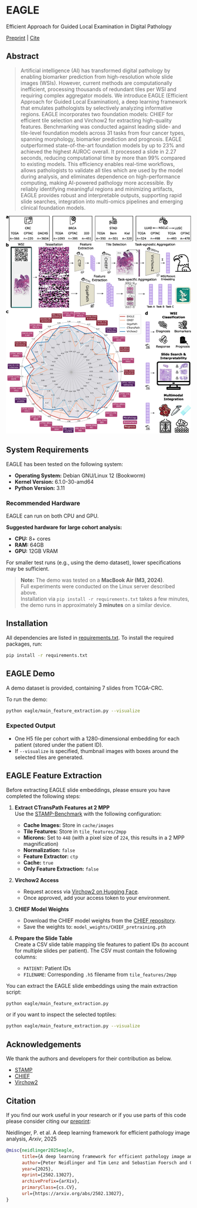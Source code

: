 # EAGLE
Efficient Approach for Guided Local Examination in Digital Pathology

[Preprint](https://arxiv.org/abs/2502.13027) | [Cite](#citation)

## Abstract
>Artificial intelligence (AI) has transformed digital pathology by enabling biomarker prediction from high-resolution whole slide images (WSIs). However, current methods are computationally inefficient, processing thousands of redundant tiles per WSI and requiring complex aggregator models. We introduce EAGLE (Efficient Approach for Guided Local Examination), a deep learning framework that emulates pathologists by selectively analyzing informative regions. EAGLE incorporates two foundation models: CHIEF for efficient tile selection and Virchow2 for extracting high-quality features. Benchmarking was conducted against leading slide- and tile-level foundation models across 31 tasks from four cancer types, spanning morphology, biomarker prediction and prognosis. EAGLE outperformed state-of-the-art foundation models by up to 23% and achieved the highest AUROC overall. It processed a slide in 2.27 seconds, reducing computational time by more than 99% compared to existing models. This efficiency enables real-time workflows, allows pathologists to validate all tiles which are used by the model during analysis, and eliminates dependence on high-performance computing, making AI-powered pathology more accessible. By reliably identifying meaningful regions and minimizing artifacts, EAGLE provides robust and interpretable outputs, supporting rapid slide searches, integration into multi-omics pipelines and emerging clinical foundation models.


<p align="center">
    <img src="assets/fig1v2hd.jpg" alt="failed loading the image" width="1100"/>
</p>

## System Requirements

EAGLE has been tested on the following system:

- **Operating System:** Debian GNU/Linux 12 (Bookworm)
- **Kernel Version:** 6.1.0-30-amd64
- **Python Version:** 3.11

### Recommended Hardware
EAGLE can run on both CPU and GPU.

**Suggested hardware for large cohort analysis:**
- **CPU:** 8+ cores
- **RAM:** 64GB
- **GPU:** 12GB VRAM

For smaller test runs (e.g., using the demo dataset), lower specifications may be sufficient.

> **Note:** The demo was tested on a **MacBook Air (M3, 2024)**.  
> Full experiments were conducted on the Linux server described above.  
> Installation via `pip install -r requirements.txt` takes a few minutes, the demo runs in approximately **3 minutes** on a similar device.

## Installation

All dependencies are listed in [requirements.txt](requirements.txt). To install the required packages, run:

```bash
pip install -r requirements.txt
```

## EAGLE Demo

A demo dataset is provided, containing 7 slides from TCGA-CRC.

To run the demo:

```bash
python eagle/main_feature_extraction.py --visualize
```
### Expected Output
- One H5 file per cohort with a 1280-dimensional embedding for each patient (stored under the patient ID).  
- If `--visualize` is specified, thumbnail images with boxes around the selected tiles are generated.

## EAGLE Feature Extraction

Before extracting EAGLE slide embeddings, please ensure you have completed the following steps:

1. **Extract CTransPath Features at 2 MPP**  
   Use the [STAMP-Benchmark](https://github.com/KatherLab/STAMP-Benchmark) with the following configuration:
   - **Cache Images:** Store in `cache/images`
   - **Tile Features:** Store in `tile_features/2mpp`
   - **Microns:** Set to `448` (with a pixel size of `224`, this results in a 2 MPP magnification)
   - **Normalization:** `false`
   - **Feature Extractor:** `ctp`
   - **Cache:** `true`
   - **Only Feature Extraction:** `false`

2. **Virchow2 Access**  
   - Request access via [Virchow2 on Hugging Face](https://huggingface.co/paige-ai/Virchow2).  
   - Once approved, add your access token to your environment.

3. **CHIEF Model Weights**  
   - Download the CHIEF model weights from the [CHIEF repository](https://github.com/hms-dbmi/CHIEF).  
   - Save the weights to: `model_weights/CHIEF_pretraining.pth`

4. **Prepare the Slide Table**  
   Create a CSV slide table mapping tile features to patient IDs (to account for multiple slides per patient). The CSV must contain the following columns:
   - `PATIENT`: Patient IDs  
   - `FILENAME`: Corresponding `.h5` filename from `tile_features/2mpp`

You can extract the EAGLE slide embeddings using the main extraction script:

```bash
python eagle/main_feature_extraction.py
```

or if you want to inspect the selected toptiles:

```bash
python eagle/main_feature_extraction.py --visualize
```

## Acknowledgements

We thank the authors and developers for their contribution as below.

- [STAMP](https://github.com/KatherLab/STAMP)
- [CHIEF](https://github.com/hms-dbmi/CHIEF)
- [Virchow2](https://huggingface.co/paige-ai/Virchow2)

## Citation

If you find our work useful in your research or if you use parts of this code please consider citing our [preprint](https://arxiv.org/abs/2502.13027):

Neidlinger, P. et al. A deep learning framework for efficient pathology image analysis, _Arxiv_, 2025

```bibtex
@misc{neidlinger2025eagle,
      title={A deep learning framework for efficient pathology image analysis}, 
      author={Peter Neidlinger and Tim Lenz and Sebastian Foersch and Chiara M. L. Loeffler and Jan Clusmann and Marco Gustav and Lawrence A. Shaktah and Rupert Langer and Bastian Dislich and Lisa A. Boardman and Amy J. French and Ellen L. Goode and Andrea Gsur and Stefanie Brezina and Marc J. Gunter and Robert Steinfelder and Hans-Michael Behrens and Christoph Röcken and Tabitha Harrison and Ulrike Peters and Amanda I. Phipps and Giuseppe Curigliano and Nicola Fusco and Antonio Marra and Michael Hoffmeister and Hermann Brenner and Jakob Nikolas Kather},
      year={2025},
      eprint={2502.13027},
      archivePrefix={arXiv},
      primaryClass={cs.CV},
      url={https://arxiv.org/abs/2502.13027}, 
}
```
